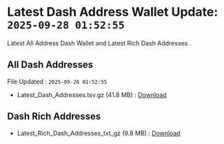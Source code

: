 # Latest Dash Address Wallet Update: `2025-09-28 01:52:55`

Latest All Address Dash Wallet and Latest Rich Dash Addresses .

## All Dash Addresses

File Updated : `2025-09-28 01:52:55`

- Latest_Dash_Addresses.tsv.gz (41.8 MB) : [Download](https://github.com/Pymmdrza/Rich-Address-Wallet/releases/tag/Dash)

## Dash Rich Addresses

- Latest_Rich_Dash_Addresses_txt_gz (9.8 MB) : [Download](https://github.com/Pymmdrza/Rich-Address-Wallet/releases/tag/Dash)
